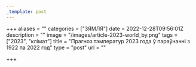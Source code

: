 ```yaml
---
_template: post
---
```


+++
aliases = ""
categories = ["ЗЯМЛЯ"]
date = 2022-12-28T09:56:01Z
description = ""
image = "/images/article-2023-world_by.png"
tags = ["2023", "клiмат"]
title = "Прагноз тэмператур 2023 года ў параўнанні з 1922 па 2022 год"
type = "post"
url = ""

+++
